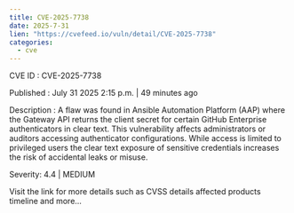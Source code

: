 ```yaml
--- 
title: CVE-2025-7738
date: 2025-7-31
lien: "https://cvefeed.io/vuln/detail/CVE-2025-7738"
categories:
  - cve
---
```


CVE ID : CVE-2025-7738

Published :  July 31
2025
2:15 p.m. | 49 minutes ago

Description : A flaw was found in Ansible Automation Platform (AAP) where the Gateway API returns the client secret for certain GitHub Enterprise authenticators in clear text. This vulnerability affects administrators or auditors accessing authenticator configurations. While access is limited to privileged users
the clear text exposure of sensitive credentials increases the risk of accidental leaks or misuse.

Severity: 4.4 | MEDIUM

Visit the link for more details
such as CVSS details
affected products
timeline
and more...

